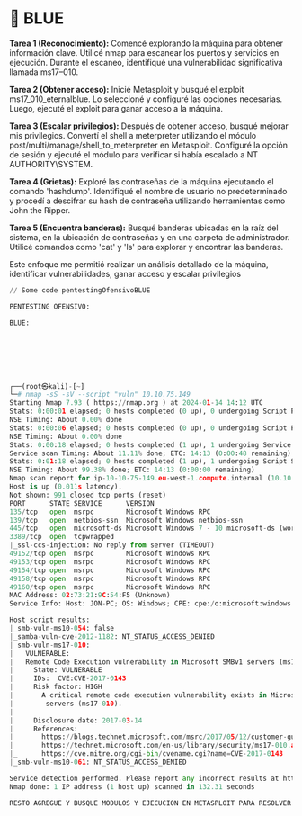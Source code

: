 # 📘 BLUE

**Tarea 1 (Reconocimiento):** Comencé explorando la máquina para obtener información clave. Utilicé nmap para escanear los puertos y servicios en ejecución. Durante el escaneo, identifiqué una vulnerabilidad significativa llamada ms17–010.

**Tarea 2 (Obtener acceso):** Inicié Metasploit y busqué el exploit ms17\_010\_eternalblue. Lo seleccioné y configuré las opciones necesarias. Luego, ejecuté el exploit para ganar acceso a la máquina.

**Tarea 3 (Escalar privilegios):** Después de obtener acceso, busqué mejorar mis privilegios. Convertí el shell a meterpreter utilizando el módulo post/multi/manage/shell\_to\_meterpreter en Metasploit. Configuré la opción de sesión y ejecuté el módulo para verificar si había escalado a NT AUTHORITY\SYSTEM.

**Tarea 4 (Grietas):** Exploré las contraseñas de la máquina ejecutando el comando 'hashdump'. Identifiqué el nombre de usuario no predeterminado y procedí a descifrar su hash de contraseña utilizando herramientas como John the Ripper.

**Tarea 5 (Encuentra banderas):** Busqué banderas ubicadas en la raíz del sistema, en la ubicación de contraseñas y en una carpeta de administrador. Utilicé comandos como 'cat' y 'ls' para explorar y encontrar las banderas.

Este enfoque me permitió realizar un análisis detallado de la máquina, identificar vulnerabilidades, ganar acceso y escalar privilegios

```python
// Some code pentestingOfensivoBLUE

PENTESTING OFENSIVO:

BLUE:







┌──(root㉿kali)-[~]
└─# nmap -sS -sV --script "vuln" 10.10.75.149
Starting Nmap 7.93 ( https://nmap.org ) at 2024-01-14 14:12 UTC
Stats: 0:00:01 elapsed; 0 hosts completed (0 up), 0 undergoing Script Pre-Scan
NSE Timing: About 0.00% done
Stats: 0:00:06 elapsed; 0 hosts completed (0 up), 0 undergoing Script Pre-Scan
NSE Timing: About 0.00% done
Stats: 0:00:18 elapsed; 0 hosts completed (1 up), 1 undergoing Service Scan
Service scan Timing: About 11.11% done; ETC: 14:13 (0:00:48 remaining)
Stats: 0:01:18 elapsed; 0 hosts completed (1 up), 1 undergoing Script Scan
NSE Timing: About 99.38% done; ETC: 14:13 (0:00:00 remaining)
Nmap scan report for ip-10-10-75-149.eu-west-1.compute.internal (10.10.75.149)
Host is up (0.011s latency).
Not shown: 991 closed tcp ports (reset)
PORT      STATE SERVICE      VERSION
135/tcp   open  msrpc        Microsoft Windows RPC
139/tcp   open  netbios-ssn  Microsoft Windows netbios-ssn
445/tcp   open  microsoft-ds Microsoft Windows 7 - 10 microsoft-ds (workgroup: WORKGROUP)
3389/tcp  open  tcpwrapped
|_ssl-ccs-injection: No reply from server (TIMEOUT)
49152/tcp open  msrpc        Microsoft Windows RPC
49153/tcp open  msrpc        Microsoft Windows RPC
49154/tcp open  msrpc        Microsoft Windows RPC
49158/tcp open  msrpc        Microsoft Windows RPC
49160/tcp open  msrpc        Microsoft Windows RPC
MAC Address: 02:73:21:9C:54:F5 (Unknown)
Service Info: Host: JON-PC; OS: Windows; CPE: cpe:/o:microsoft:windows

Host script results:
|_smb-vuln-ms10-054: false
|_samba-vuln-cve-2012-1182: NT_STATUS_ACCESS_DENIED
| smb-vuln-ms17-010: 
|   VULNERABLE:
|   Remote Code Execution vulnerability in Microsoft SMBv1 servers (ms17-010)
|     State: VULNERABLE
|     IDs:  CVE:CVE-2017-0143
|     Risk factor: HIGH
|       A critical remote code execution vulnerability exists in Microsoft SMBv1
|        servers (ms17-010).
|           
|     Disclosure date: 2017-03-14
|     References:
|       https://blogs.technet.microsoft.com/msrc/2017/05/12/customer-guidance-for-wannacrypt-attacks/
|       https://technet.microsoft.com/en-us/library/security/ms17-010.aspx
|_      https://cve.mitre.org/cgi-bin/cvename.cgi?name=CVE-2017-0143
|_smb-vuln-ms10-061: NT_STATUS_ACCESS_DENIED

Service detection performed. Please report any incorrect results at https://nmap.org/submit/ .
Nmap done: 1 IP address (1 host up) scanned in 132.31 seconds

RESTO AGREGUE Y BUSQUE MODULOS Y EJECUCION EN METASPLOIT PARA RESOLVER HASTA EL FINAL.
```

